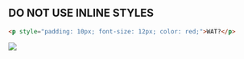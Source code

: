 ##  DO NOT USE INLINE STYLES

```html
<p style="padding: 10px; font-size: 12px; color: red;">WAT?</p>
```
<div class="fragment">
    <img src="img/inline-styles.jpg" />
</div>
